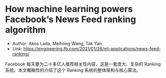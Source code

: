# How machine learning powers Facebook’s News Feed ranking algorithm

* Author: Akos Lada, Meihong Wang, Tak Yan
* Link: https://engineering.fb.com/2021/01/26/ml-applications/news-feed-ranking/

Facebook 每天要为二十多亿人推荐相关性内容，这是一套庞大、复杂的 Ranking 系统。本文概略性的介绍了这个 Ranking 系统的整体架构与核心算法。
